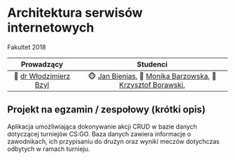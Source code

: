 # Architektura serwisów internetowych
Fakultet 2018

| Prowadzący | Studenci |
:--:|:--:
| :older_man: [dr Włodzimierz Bzyl](https://github.com/wbzyl) |  :monkey_face: [Jan Bienias](https://github.com/jbienias), :princess: [Monika Barzowska](https://github.com/mbarzowska), :panda_face: [Krzysztof Borawski](https://github.com/msegun), |

## Projekt na egzamin / zespołowy (krótki opis)
Aplikacja umożliwiająca dokonywanie akcji CRUD w bazie danych dotyczącej turniejów CS:GO. Baza danych zawiera informacje o zawodnikach, ich przypisaniu do drużyn oraz wyniki meczów dotychczas odbytych w ramach turnieju.

